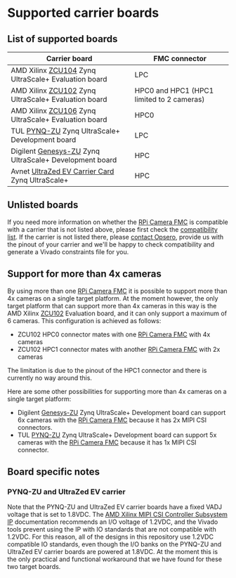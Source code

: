 # Supported carrier boards

## List of supported boards

| Carrier board                                              | FMC connector               |
|------------------------------------------------------------|-----------------------------|
| AMD Xilinx [ZCU104] Zynq UltraScale+ Evaluation board      | LPC                         |
| AMD Xilinx [ZCU102] Zynq UltraScale+ Evaluation board      | HPC0 and HPC1 (HPC1 limited to 2 cameras) |
| AMD Xilinx [ZCU106] Zynq UltraScale+ Evaluation board      | HPC0                        |
| TUL [PYNQ-ZU] Zynq UltraScale+ Development board           | LPC                         |
| Digilent [Genesys-ZU] Zynq UltraScale+ Development board   | HPC                         |
| Avnet [UltraZed EV Carrier Card] Zynq UltraScale+          | HPC                         |
 
## Unlisted boards

If you need more information on whether the [RPi Camera FMC] is compatible with a carrier that is not 
listed above, please first check the [compatibility list]. If the carrier is not listed there, please 
[contact Opsero], provide us with the pinout of your carrier and we'll be happy to check compatibility 
and generate a Vivado constraints file for you.

## Support for more than 4x cameras

By using more than one [RPi Camera FMC] it is possible to support more than 4x cameras on a single
target platform. At the moment however, the only target platform that can support more than 4x cameras 
in this way is the AMD Xilinx [ZCU102] Evaluation board, and it can only support a maximum of 6
cameras. This configuration is achieved as follows:

* ZCU102 HPC0 connector mates with one [RPi Camera FMC] with 4x cameras
* ZCU102 HPC1 connector mates with another [RPi Camera FMC] with 2x cameras

The limitation is due to the pinout of the HPC1 connector and there is currently no way around this.

Here are some other possibilities for supporting more than 4x cameras on a single target platform:

* Digilent [Genesys-ZU] Zynq UltraScale+ Development board can support 6x cameras with the 
  [RPi Camera FMC] because it has 2x MIPI CSI connectors.
* TUL [PYNQ-ZU] Zynq UltraScale+ Development board can support 5x cameras with the [RPi Camera FMC] 
  because it has 1x MIPI CSI connector.

## Board specific notes

### PYNQ-ZU and UltraZed EV carrier

Note that the PYNQ-ZU and UltraZed EV carrier boards have a fixed VADJ voltage that is set to 1.8VDC. The 
[AMD Xilinx MIPI CSI Controller Subsystem IP] documentation recommends an I/O voltage of 1.2VDC, and the 
Vivado tools prevent using the IP with IO standards that are not compatible with 1.2VDC. For this reason,
all of the designs in this repository use 1.2VDC compatible IO standards, even though the I/O banks on the 
PYNQ-ZU and UltraZed EV carrier boards are powered at 1.8VDC. At the moment this is the only practical and
functional workaround that we have found for these two target boards.



[contact Opsero]: https://opsero.com/contact-us
[UltraZed EV Carrier Card]: https://www.xilinx.com/products/boards-and-kits/1-y3n9v1.html
[ZCU104]: https://www.xilinx.com/zcu104
[ZCU102]: https://www.xilinx.com/zcu102
[ZCU106]: https://www.xilinx.com/zcu106
[Genesys-ZU]: https://digilent.com/shop/genesys-zu-zynq-ultrascale-mpsoc-development-board/
[PYNQ-ZU]: https://www.tulembedded.com/FPGA/ProductsPYNQ-ZU.html
[RPi Camera FMC]: https://camerafmc.com/docs/rpi-camera-fmc/overview/
[compatibility list]: https://camerafmc.com/docs/rpi-camera-fmc/compatibility/
[AMD Xilinx MIPI CSI Controller Subsystem IP]: https://docs.xilinx.com/r/en-US/pg202-mipi-dphy


